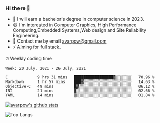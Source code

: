 ### Hi there 👋
<!--I have been a GitHub member for [![Years Badge](https://badges.pufler.dev/years/avarpow)](https://badges.pufler.dev)-->
- 🌱 I will earn a bachelor's degree in computer science in 2023.
- 😄 I'm interested in Computer Graphics, High Performance Computing,Embedded Systems,Web design and Site Reliability Engineering.
- 💬 Contact me by email avarpow@gmail.com
- ⚡ Aiming for full stack.

<!--💻 Coding Activity Logging

[![Commits Badge](https://badges.pufler.dev/commits/weekly/avarpow)](https://badges.pufler.dev)-->

⏱ Weekly coding time
<!--START_SECTION:waka-->
```text
Week: 20 July, 2021 - 26 July, 2021

C             9 hrs 31 mins   █████████████████▓░░░░░░░   70.96 % 
Markdown      1 hr 57 mins    ███▓░░░░░░░░░░░░░░░░░░░░░   14.63 % 
Objective-C   49 mins         █▓░░░░░░░░░░░░░░░░░░░░░░░   06.12 % 
INI           21 mins         ▓░░░░░░░░░░░░░░░░░░░░░░░░   02.66 % 
YAML          14 mins         ▒░░░░░░░░░░░░░░░░░░░░░░░░   01.84 % 
```
<!--END_SECTION:waka-->

[![avarpow's github stats](https://github-readme-stats.vercel.app/api?username=avarpow&count_private=true&show_icons=true&hide=issues&hide_border=true)](https://github.com/anuraghazra/github-readme-stats)

![Top Langs](https://github-readme-stats.vercel.app/api/top-langs/?username=avarpow&layout=compact&hide_border=true) 
<!--[![avarpow's wakatime stats](https://github-readme-stats.vercel.app/api/wakatime?username=avarpow)](https://github.com/anuraghazra/github-readme-stats)-->
